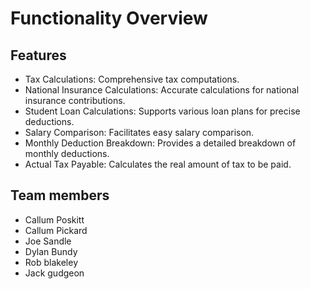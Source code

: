# Functionality Overview 
## Features
- Tax Calculations: Comprehensive tax computations.
- National Insurance Calculations: Accurate calculations for national insurance contributions.
- Student Loan Calculations: Supports various loan plans for precise deductions.
- Salary Comparison: Facilitates easy salary comparison.
- Monthly Deduction Breakdown: Provides a detailed breakdown of monthly deductions.
- Actual Tax Payable: Calculates the real amount of tax to be paid.

## Team members
- Callum Poskitt
- Callum Pickard
- Joe Sandle
- Dylan Bundy
- Rob blakeley
- Jack gudgeon
